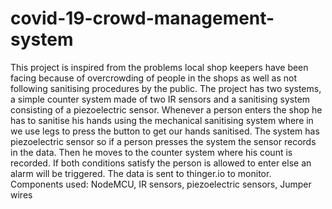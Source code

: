 # covid-19-crowd-management-system
This project is inspired from the problems local shop keepers have been facing because of overcrowding of people 
in the shops as well as not following sanitising procedures by the public. The project has two systems, a simple 
counter system made of two IR sensors and a sanitising system consisting of a piezoelectric sensor. Whenever a 
person enters the shop he has to sanitise his hands using the mechanical sanitising system where in we use legs
to press the button to get our hands sanitised. The system has piezoelectric sensor so if a person presses the 
system the sensor records in the data. Then he moves to the counter system where his count is recorded. If both
conditions satisfy the person is allowed to enter else an alarm will be triggered. The data is sent to thinger.io
to monitor.
Components used: NodeMCU, IR sensors, piezoelectric sensors, Jumper wires
